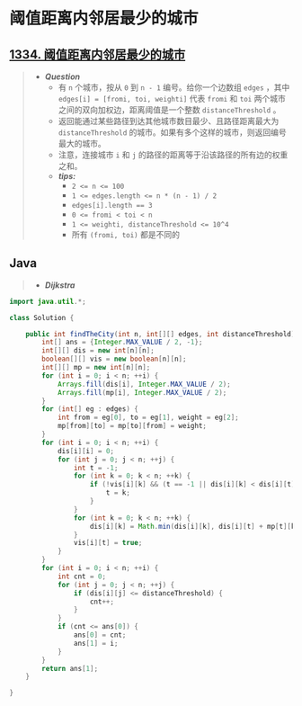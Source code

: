 # 阈值距离内邻居最少的城市

## [1334. 阈值距离内邻居最少的城市](tcode.cn/problems/find-the-city-with-the-smallest-number-of-neighbors-at-a-threshold-distance/)

> - ***Question***
>   - 有 `n` 个城市，按从 `0` 到 `n - 1` 编号。给你一个边数组 `edges` ，其中 `edges[i] = [fromi, toi, weighti]` 代表 `fromi` 和 `toi` 两个城市之间的双向加权边，距离阈值是一个整数 `distanceThreshold` 。
>   - 返回能通过某些路径到达其他城市数目最少、且路径距离最大为 `distanceThreshold` 的城市。如果有多个这样的城市，则返回编号最大的城市。
>   - 注意，连接城市 `i` 和 `j` 的路径的距离等于沿该路径的所有边的权重之和。
>   - ***tips:***
>     - `2 <= n <= 100`
>     - `1 <= edges.length <= n * (n - 1) / 2`
>     - `edges[i].length == 3`
>     - `0 <= fromi < toi < n`
>     - `1 <= weighti, distanceThreshold <= 10^4`
>     - 所有 `(fromi, toi)` 都是不同的

## Java

> - ***Dijkstra***

```java
import java.util.*;

class Solution {

    public int findTheCity(int n, int[][] edges, int distanceThreshold) {
        int[] ans = {Integer.MAX_VALUE / 2, -1};
        int[][] dis = new int[n][n];
        boolean[][] vis = new boolean[n][n];
        int[][] mp = new int[n][n];
        for (int i = 0; i < n; ++i) {
            Arrays.fill(dis[i], Integer.MAX_VALUE / 2);
            Arrays.fill(mp[i], Integer.MAX_VALUE / 2);
        }
        for (int[] eg : edges) {
            int from = eg[0], to = eg[1], weight = eg[2];
            mp[from][to] = mp[to][from] = weight;
        }
        for (int i = 0; i < n; ++i) {
            dis[i][i] = 0;
            for (int j = 0; j < n; ++j) {
                int t = -1;
                for (int k = 0; k < n; ++k) {
                    if (!vis[i][k] && (t == -1 || dis[i][k] < dis[i][t])) {
                        t = k;
                    }
                }
                for (int k = 0; k < n; ++k) {
                    dis[i][k] = Math.min(dis[i][k], dis[i][t] + mp[t][k]);
                }
                vis[i][t] = true;
            }
        }
        for (int i = 0; i < n; ++i) {
            int cnt = 0;
            for (int j = 0; j < n; ++j) {
                if (dis[i][j] <= distanceThreshold) {
                    cnt++;
                }
            }
            if (cnt <= ans[0]) {
                ans[0] = cnt;
                ans[1] = i;
            }
        }
        return ans[1];
    }

}
```
